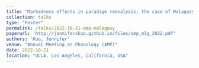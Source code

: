 ```yaml
---
title: "Markedness effects in paradigm reanalysis: the case of Malagasy consonant alternations"
collection: talks
type: "Poster"
permalink: /talks/2022-10-21-amp-malagasy
paperurl: 'http://jenniferxkuo.github.io/files/amp_mlg_2022.pdf'
authors: 'Kuo, Jennifer'
venue: "Annual Meeting on Phonology (AMP)"
date: 2022-10-21
location: "UCLA, Los Angeles, California, USA"
---
```

